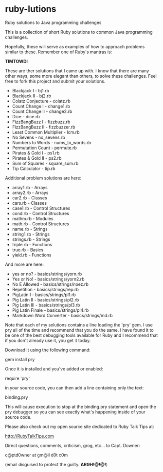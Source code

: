**ruby-lutions**
============

Ruby solutions to Java programming challenges

This is a collection of short Ruby solutions to common 
Java programming challenges. 

Hopefully, these will serve as examples of how to approach 
problems similar to these. Remember one of Ruby's mantras is:

**TIMTOWDI**

These are ther solutions that I came up with. I know that 
there are many other ways, some more elegant than others, 
to solve these challenges. Feel free to fork this project 
and submit your solutions.

* Blackjack I              - bj1.rb 
* Blackjack II             - bj2.rb
* Colatz Conjecture        - colatz.rb
* Count Change I           - change1.rb
* Count Change II          - change2.rb
* Dice                     - dice.rb
* FizzBangBuzz I           - fizzbuzz.rb
* FizzBangBuzz II          - fizzbuzzer.rb
* Least Common Multiplier  - lcm.rb
* No Sevens                - no_sevens.rb
* Numbers to Words         - nums_to_words.rb
* Permutation Count        - permute.rb
* Pirates & Gold I         - ps1.rb
* Pirates & Gold II        - ps2.rb
* Sum of Squares           - square_sum.rb
* Tip Calculator           - tip.rb

Additional problem solutions are here:

* array1.rb                - Arrays
* array2.rb                - Arrays
* car2.rb                  - Classes
* cars.rb                  - Classes
* case1.rb                 - Control Structures
* cond.rb                  - Control Structures
* mathm.rb                 - Modules 
* math.rb                  - Control Structures
* name.rb                  - Strings
* string1.rb               - Strings
* strings.rb               - Strings
* triple.rb                - Functions
* true.rb                  - Basics
* yield.rb                 - Functions
 
And more are here:

* yes or no?               - basics/strings/yorn.rb
* Yes or No!               - basics/strings/yorn2.rb
* No E Allowed             - basics/strings/noez.rb
* Repetition               - basics/strings/rep.rb
* PigLatin I               - basics/strings/pl1.rb
* Pig Latin II             - basics/strings/pl2.rb
* Pig Latin III            - basics/strings/pl3.rb
* Pig Latin Finale         - basics/strings/pl4.rb
* Markdown Word Converter  - basics/strings/md.rb
 

Note that each of my solutions contains a line loading the 
'pry' gem. I use pry all of the time and recommend that you 
do the same. I have found it to be one of the best debugging 
tools available for Ruby and I recommend that if you don't 
already use it, you get it today. 

Download it using the following command:

gem install pry

Once it is installed and you've added or enabled:

require 'pry'

in your source code, you can then add a line containing 
only the text:

binding.pry

This will cause execution to stop at the binding.pry statement
and open the pry debugger so you can see exactly what's 
happening inside of your source code.

Please also check out my open source site dedicated 
to Ruby Talk Tips at:

<a href='http://RubyTalkTips.com'>http://RubyTalkTips.com</a>

Direct questions, comments, criticism, grog, etc... to Capt. Downer:

c@ptd0wner at gm@il d0t c0m

(email disguised to protect the guilty. **ARGH!@!@!**)

